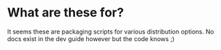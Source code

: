 # What are these for?

It seems these are packaging scripts for various distribution options.  No docs exist in the dev guide however but the code knows ;)
